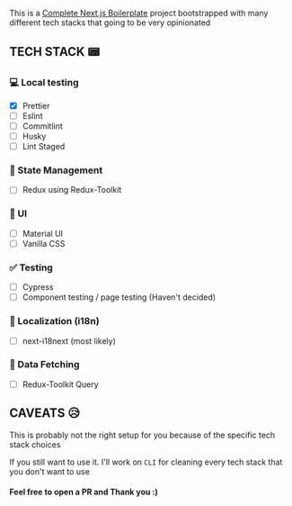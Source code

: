 This is a [Complete Next.js Boilerplate](https://github.com/bryantobing12/next-boilerplate) project bootstrapped with many different tech stacks that going to be very opinionated

## TECH STACK 📟

### 💻 Local testing

- [x] Prettier
- [ ] Eslint
- [ ] Commitlint
- [ ] Husky
- [ ] Lint Staged

### 📰 State Management

- [ ] Redux using Redux-Toolkit

### 🌠 UI

- [ ] Material UI
- [ ] Vanilla CSS

### ✅ Testing

- [ ] Cypress
- [ ] Component testing / page testing (Haven't decided)

### 🎌 Localization (i18n)

- [ ] next-i18next (most likely)

### 🚁 Data Fetching

- [ ] Redux-Toolkit Query

## CAVEATS 😥

This is probably not the right setup for you because of the specific tech stack choices

If you still want to use it. I'll work on `CLI` for cleaning every tech stack that you don't want to use

#### Feel free to open a PR and Thank you :)
